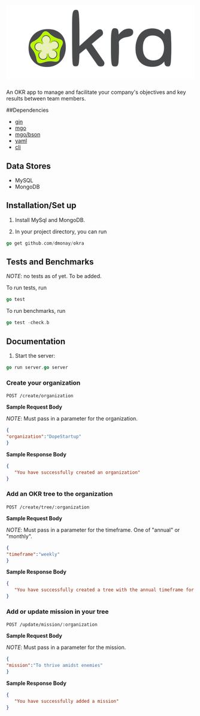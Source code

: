 ![](okra-logo.png)
=======================

An OKR app to manage and facilitate your company's objectives and key results between team members.

##Dependencies
- [gin](github.com/gin-gonic/gin)
- [mgo](gopkg.in/mgo.v2)
- [mgo/bson](gopkg.in/mgo.v2/bson)
- [yaml](gopkg.in/yaml.v1)
- [cli](github.com/codegangsta/cli)

## Data Stores

- MySQL
- MongoDB

## Installation/Set up

1. Install MySql and MongoDB.

2. In your project directory, you can run

``` go
go get github.com/dmonay/okra
```


## Tests and Benchmarks


*NOTE*: no tests as of yet. To be added. 

To run tests, run 

```go
go test
```



To run benchmarks, run

```go 
go test -check.b
```

## Documentation

1. Start the server: 

```go 
go run server.go server
```

### Create your organization

    POST /create/organization
    

**Sample Request Body**

*NOTE*: Must pass in a parameter for the organization.

```json
{
"organization":"DopeStartup"
}
```


**Sample Response Body**

```json
{
   "You have successfully created an organization"
}
```


### Add an OKR tree to the organization

    POST /create/tree/:organization
    

**Sample Request Body**

*NOTE*: Must pass in a parameter for the timeframe. One of "annual" or "monthly".

```json
{
"timeframe":"weekly"
}
```


**Sample Response Body**

```json
{
   "You have successfully created a tree with the annual timeframe for the DopeStartup organization"
}
```

### Add or update mission in your tree

    POST /update/mission/:organization
    

**Sample Request Body**

*NOTE*: Must pass in a parameter for the mission.

```json
{
"mission":"To thrive amidst enemies"
}
```


**Sample Response Body**

```json
{
   "You have successfully added a mission"
}
```
 	